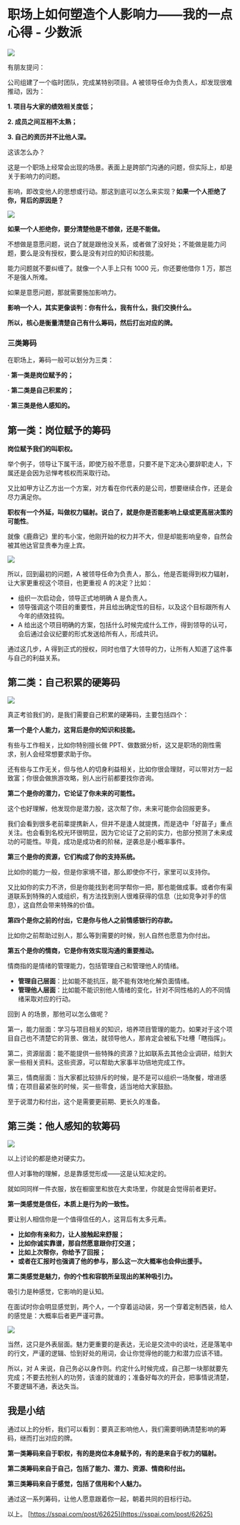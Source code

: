 # 职场上如何塑造个人影响力——我的一点心得 - 少数派
![](https://cdn.sspai.com/2020/09/13/article/1ee5e68f37f2f65542cb8e466ef99545?imageView2/2/w/1120/q/90/interlace/1/ignore-error/1)

有朋友提问：

公司组建了一个临时团队，完成某特别项目。A 被领导任命为负责人，却发现很难推动，因为：​

**1. 项目与大家的绩效相关度低；**

**2. 成员之间互相不太熟；**

**3. 自己的资历并不比他人深。** 

这该怎么办？

这是一个职场上经常会出现的场景。表面上是跨部门沟通的问题，但实际上，却是关于影响力的问题。

影响，即改变他人的思想或行动。那这到底可以怎么来实现？**如果一个人拒绝了你，背后的原因是？**

![](https://cdn.sspai.com/2020/09/13/article/52c6ebe9b10a55f92ef37cddd64dc8af?imageView2/2/w/1120/q/90/interlace/1/ignore-error/1)

**如果一个人拒绝你，要分清楚他是不想做，还是不能做。** 

不想做是意愿问题，说白了就是跟他没关系，或者做了没好处；不能做是能力问题，要么是没有授权，要么是没有对应的知识和技能。

能力问题就不要纠缠了。就像一个人手上只有 1000 元，你还要他借你 1 万，那岂不是强人所难。

如果是意愿问题，那就需要施加影响力。

**影响一个人，其实更像谈判：你有什么，我有什么，我们交换什么。** 

**所以，核心是衡量清楚自己有什么筹码，然后打出对应的牌。** 

### **三类筹码**

在职场上，筹码一般可以划分为三类：

**· 第一类是岗位赋予的；**

**· 第二类是自己积累的；**

**· 第三类是他人感知的。** 

## **第一类：岗位赋予的筹码**

**岗位赋予我们的叫职权。** 

举个例子，领导让下属干活，即使万般不愿意，只要不是下定决心要辞职走人，下属还是会因为忌惮考核权而采取行动。

又比如甲方让乙方出一个方案，对方看在你代表的是公司，想要继续合作，还是会尽力满足你。

**职权有一个外延，叫做权力辐射。说白了，就是你是否能影响上级或更高层决策的可能性**。

就像《鹿鼎记》里的韦小宝，他刚开始的权力并不大，但是却能影响皇帝，自然会被其他达官显贵奉为座上宾。

![](https://cdn.sspai.com/2020/09/13/article/4c33b64ddb26d7272b83f7918d6d9d2e?imageView2/2/w/1120/q/90/interlace/1/ignore-error/1)

所以，回到最初的问题，A 被领导任命为负责人，那么，他是否能得到权力辐射，让大家更重视这个项目，也更重视 A 的决定？比如：

-   组织一次启动会，领导正式地明确 A 是负责人。
-   领导强调这个项目的重要性，并且给出确定性的目标，以及这个目标跟所有人今年的绩效挂钩。
-   A 给出这个项目明确的方案，包括什么时候完成什么工作，得到领导的认可，会后通过会议纪要的形式发送给所有人，形成共识。

通过这几步，A 得到正式的授权，同时也借了大领导的力，让所有人知道了这件事与自己的利益关系。

## **第二类：自己积累的硬筹码**

![](https://cdn.sspai.com/2020/09/13/article/e7825bbbcb608b32be1573a18dacbe65?imageView2/2/w/1120/q/90/interlace/1/ignore-error/1)

真正考验我们的，是我们需要自己积累的硬筹码，主要包括四个：

**第一个是个人能力，这背后是你的知识和技能。** 

有些与工作相关，比如你特别擅长做 PPT、做数据分析，这又是职场的刚性需求，别人会经常想要求助于你。

还有些与工作无关，但与他人的切身利益相关，比如你很会理财，可以带对方一起致富；你很会做旅游攻略，别人出行前都要找你咨询。

**第二个是你的潜力，它论证了你未来的可能性。** 

这个也好理解，他发现你是潜力股，这次帮了你，未来可能你会回报更多。

我们会看到很多老前辈提携新人，但并不是逢人就提携，而是选中「好苗子」重点关注。也会看到名校光环很明显，因为它论证了之前的实力，也部分预测了未来成功的可能性。毕竟，成功是成功者的阶梯，逆袭总是小概率事件。

**第三个是你的资源，它们构成了你的支持系统。** 

比如你的能力一般，但是你家境不错，那么即使你不行，家里可以支持你。

又比如你的实力不济，但是你能找到老同学帮你一把，那也能做成事。或者你有渠道联系到特殊的人或组织，有方法找到别人很难获得的信息（比如竞争对手的信息），这自然会带来特殊的价值。

**第四个是你之前的付出，它是你与他人之前情感银行的存款。** 

比如你之前帮助过别人，那么等到需要的时候，别人自然也愿意为你付出。

**第五个是你的情商，它是你有效实现沟通的重要推动。** 

情商指的是情绪的管理能力，包括管理自己和管理他人的情绪。

-   **管理自己层面**：比如能不能抗压，能不能有效地化解负面情绪。
-   **管理他人层面**：比如能不能识别他人情绪的变化，针对不同性格的人的不同情绪采取对应的行动。

回到 A 的场景，那他可以怎么做呢？

第一，能力层面：学习与项目相关的知识，培养项目管理的能力。如果对于这个项目自己也不清楚它的背景、做法，就领导他人，那肯定会被私下吐槽「瞎指挥」。

第二，资源层面：能不能提供一些特殊的资源？比如联系去其他企业调研，给到大家一些相关资料。这些资源，可以帮助大家事半功倍地完成工作。

第三，情商层面：当大家都比较排斥的时候，是不是可以组织一场聚餐，增进感情；在项目最紧张的时候，买一些零食，适当地给大家鼓励。

至于说潜力和付出，这个是需要更前期、更长久的准备。

## **第三类：他人感知的软筹码**

![](https://cdn.sspai.com/2020/09/13/article/4c5bf4516f1e3854d4c878e428bf3aae?imageView2/2/w/1120/q/40/interlace/1/ignore-error/1)

以上讨论的都是绝对硬实力。

但人对事物的理解，总是靠感觉形成——这是认知决定的。

就如同同样一件衣服，放在橱窗里和放在大卖场里，你就是会觉得前者更好。

**第一类感觉是信任，本质上是行为的一致性。** 

要让别人相信你是一个值得信任的人，这背后有太多元素。

-   **比如你有亲和力，让人接触起来舒服；**
-   **比如你诚实靠谱，那自然愿意跟你打交道；**
-   **比如上次帮你，你给予了回报；**
-   **或者在汇报时也强调了他的参与，那么这一次大概率也会伸出援手。** 

**第二类感觉是魅力，你的个性和容貌所呈现出的某种吸引力。** 

吸引力是种感觉，它影响的是认知。

在面试时你会明显感觉到，两个人，一个穿着运动装，另一个穿着定制西装，给人的感觉是：大概率后者更严谨可靠。

![](https://cdn.sspai.com/2020/09/13/article/8f0398b0d048192a7ca562c23feb5889?imageView2/2/w/1120/q/40/interlace/1/ignore-error/1)

当然，这只是外表层面。魅力更重要的是表达，无论是交流中的谈吐，还是落笔中的行文，严谨的逻辑、恰到好处的用词，会让你觉得他的能力和潜力应该不错。

所以，对 A 来说，自己务必以身作则。约定什么时候完成，自己那一块那就要先完成；不要去抢别人的功劳，该谁的就谁的；准备好每次的开会，把事情说清楚，不要逻辑不通，表达失当。

## **我是小结**

通过以上的分析，我们可以看到：要真正影响他人，我们需要明确清楚影响的筹码，继而打出对应的牌。

**第一类筹码来自于职权，有的是岗位本身赋予的，有的是来自于权力的辐射。** 

**第二类筹码来自于自己，包括了能力、潜力、资源、情商和付出。** 

**第三类筹码来自于感觉，包括了信用和个人魅力。** 

通过这一系列筹码，让他人愿意跟着你一起，朝着共同的目标行动。

以上。 
 [https://sspai.com/post/62625](https://sspai.com/post/62625)
